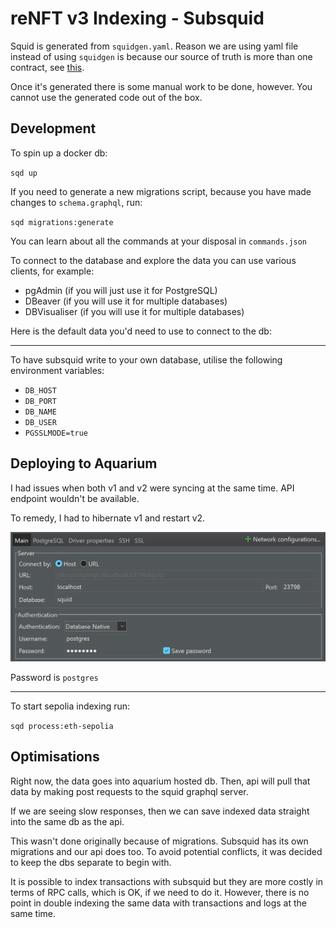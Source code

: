 # reNFT v3 Indexing - Subsquid

Squid is generated from `squidgen.yaml`. Reason we are using yaml file instead of using `squidgen` is because our source of truth
is more than one contract, see [this](https://docs.subsquid.io/basics/squid-gen/#configuration).

Once it's generated there is some manual work to be done, however. You cannot use the generated code out of the box.

## Development

To spin up a docker db:

`sqd up`

If you need to generate a new migrations script, because you have made changes to `schema.graphql`, run:

`sqd migrations:generate`

You can learn about all the commands at your disposal in `commands.json`

To connect to the database and explore the data you can use various clients, for example:

- pgAdmin (if you will just use it for PostgreSQL)
- DBeaver (if you will use it for multiple databases)
- DBVisualiser (if you will use it for multiple databases)

Here is the default data you'd need to use to connect to the db:

---

To have subsquid write to your own database, utilise the following environment variables:

- `DB_HOST`
- `DB_PORT`
- `DB_NAME`
- `DB_USER`
- `PGSSLMODE=true`

## Deploying to Aquarium

I had issues when both v1 and v2 were syncing at the same time. API endpoint wouldn't be available.

To remedy, I had to hibernate v1 and restart v2.

![squid db config](./assets/squid-db.png)

Password is `postgres`

---

To start sepolia indexing run:

`sqd process:eth-sepolia`

## Optimisations

Right now, the data goes into aquarium hosted db. Then, api will pull that data by making post requests to the squid graphql server.

If we are seeing slow responses, then we can save indexed data straight into the same db as the api.

This wasn't done originally because of migrations. Subsquid has its own migrations and our api does too. To avoid potential conflicts, it was decided to keep the dbs separate to begin with.

It is possible to index transactions with subsquid but they are more costly in terms of RPC calls, which is OK, if we need to do it. However, there is no point in double indexing the same data with transactions and logs at the same time.
